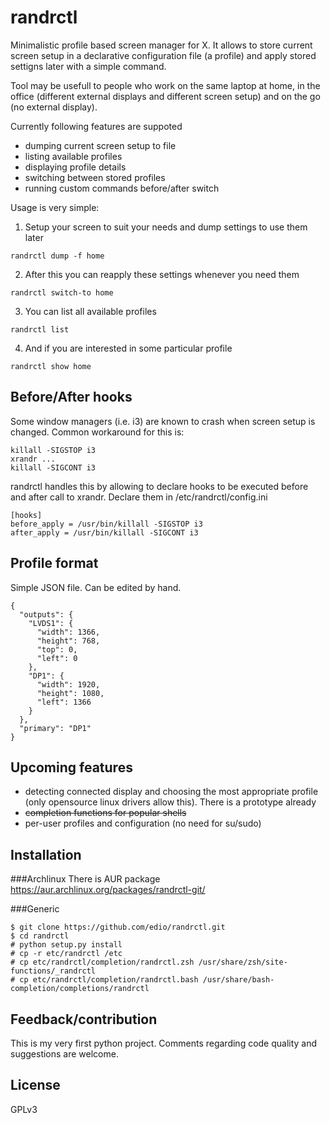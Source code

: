randrctl
========

Minimalistic profile based screen manager for X. It allows to store current screen setup in a declarative configuration file (a profile) and apply stored settigns later with a simple command.

Tool may be usefull to people who work on the same laptop at home, in the office (different external displays and different screen setup) and on the go (no external display).

Currently following features are suppoted
* dumping current screen setup to file
* listing available profiles
* displaying profile details
* switching between stored profiles
* running custom commands before/after switch

Usage is very simple:

1. Setup your screen to suit your needs and dump settings to use them later

  ```randrctl dump -f home```

2. After this you can reapply these settings whenever you need them

  ```randrctl switch-to home```
  
3. You can list all available profiles

  ```randrctl list```
  
4. And if you are interested in some particular profile

  ```randrctl show home```
  

Before/After hooks
------------------

Some window managers (i.e. i3) are known to crash when screen setup is changed. Common workaround for this is:

```
killall -SIGSTOP i3
xrandr ...
killall -SIGCONT i3
```

randrctl handles this by allowing to declare hooks to be executed before and after call to xrandr. Declare them in /etc/randrctl/config.ini

```
[hooks]
before_apply = /usr/bin/killall -SIGSTOP i3
after_apply = /usr/bin/killall -SIGCONT i3
```

Profile format
--------------

Simple JSON file. Can be edited by hand.

```
{
  "outputs": {
    "LVDS1": {
      "width": 1366,
      "height": 768,
      "top": 0,
      "left": 0
    },
    "DP1": {
      "width": 1920,
      "height": 1080,
      "left": 1366
    }
  },
  "primary": "DP1"
}  
```


Upcoming features
-----------------

* detecting connected display and choosing the most appropriate profile (only opensource linux drivers allow this). There is a prototype already
* ~~completion functions for popular shells~~
* per-user profiles and configuration (no need for su/sudo)

Installation
------------

###Archlinux
There is AUR package https://aur.archlinux.org/packages/randrctl-git/

###Generic

```
$ git clone https://github.com/edio/randrctl.git
$ cd randrctl
# python setup.py install
# cp -r etc/randrctl /etc
# cp etc/randrctl/completion/randrctl.zsh /usr/share/zsh/site-functions/_randrctl
# cp etc/randrctl/completion/randrctl.bash /usr/share/bash-completion/completions/randrctl
```

Feedback/contribution
---------------------

This is my very first python project. Comments regarding code quality and suggestions are welcome. 


License
-------
GPLv3
